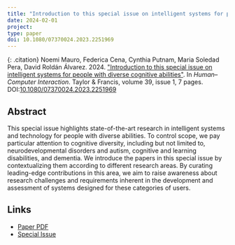 ```yaml
---
title: "Introduction to this special issue on intelligent systems for people with diverse cognitive abilities"
date: 2024-02-01
project: 
type: paper
doi: 10.1080/07370024.2023.2251969
---
```

{: .citation}
Noemi Mauro, Federica Cena, Cynthia Putnam, Maria Soledad Pera, David Roldán Álvarez. 2024. ["Introduction to this special issue on intelligent systems for people with diverse cognitive abilities"](#). In <cite>Human–Computer Interaction</cite>. Taylor & Francis, volume 39, issue 1, 7 pages. DOI:[10.1080/07370024.2023.2251969](https://doi.org/10.1080/07370024.2023.2251969)


## Abstract

This special issue highlights state-of-the-art research in intelligent systems and technology for people with diverse abilities. To control scope, we pay particular attention to cognitive diversity, including but not limited to, neurodevelopmental disorders and autism, cognitive and learning disabilities, and dementia. We introduce the papers in this special issue by contextualizing them according to different research areas. By curating leading-edge contributions in this area, we aim to raise awareness about research challenges and requirements inherent in the development and assessment of systems designed for these categories of users.

## Links
* [Paper PDF](https://doi.org/10.1080/07370024.2023.2251969)
* [Special Issue](https://www.tandfonline.com/journals/hhci20)

